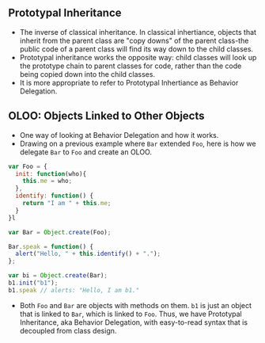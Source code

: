 ## Prototypal Inheritance

- The inverse of classical inheritance. In classical inhertiance, objects that inherit from the parent class are "copy downs" of the parent class-the public code of a parent class will find its way down to the child classes.
- Prototypal inheritance works the opposite way: child classes will look up the prototype chain to parent classes for code, rather than the code being copied down into the child classes.
- It is more appropriate to refer to Prototypal Inhertiance as Behavior Delegation.

## OLOO: Objects Linked to Other Objects
- One way of looking at Behavior Delegation and how it works.
- Drawing on a previous example where `Bar` extended `Foo`, here is how we delegate `Bar` to `Foo` and create an OLOO.

```javascript
var Foo = {
  init: function(who){
    this.me = who;
  },
  identify: function() {
    return "I am " + this.me;
  }
}l

var Bar = Object.create(Foo);

Bar.speak = function() {
  alert("Hello, " + this.identify() + ".");
};

var bi = Object.create(Bar);
b1.init("b1");
b1.speak // alerts: "Hello, I am b1."
```
- Both `Foo` and `Bar` are objects with methods on them. `b1` is just an object that is linked to `Bar`, which is linked to `Foo`. Thus, we have Prototypal Inheritance, aka Behavior Delegation, with easy-to-read syntax that is decoupled from class design.